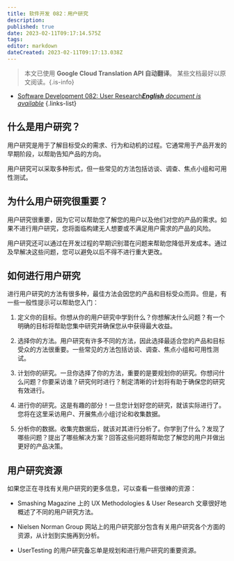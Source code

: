 ```yaml
---
title: 软件开发 082：用户研究
description: 
published: true
date: 2023-02-11T09:17:14.575Z
tags: 
editor: markdown
dateCreated: 2023-02-11T09:17:13.038Z
---
```


> 本文已使用 **Google Cloud Translation API 自动翻译**。
某些文档最好以原文阅读。{.is-info}



- [Software Development 082: User Research***English** document is available*](/en/Knowledge-base/Software-Development/Learning/software-development-082-user-research)
{.links-list}


## 什么是用户研究？

用户研究是用于了解目标受众的需求、行为和动机的过程。它通常用于产品开发的早期阶段，以帮助告知产品的方向。

用户研究可以采取多种形式，但一些常见的方法包括访谈、调查、焦点小组和可用性测试。

## 为什么用户研究很重要？

用户研究很重要，因为它可以帮助您了解您的用户以及他们对您的产品的需求。如果不进行用户研究，您将面临构建无人想要或不满足用户需求的产品的风险。

用户研究还可以通过在开发过程的早期识别潜在问题来帮助您降低开发成本。通过及早解决这些问题，您可以避免以后不得不进行重大更改。

## 如何进行用户研究

进行用户研究的方法有很多种，最佳方法会因您的产品和目标受众而异。但是，有一些一般性提示可以帮助您入门：

1. 定义你的目标。你想从你的用户研究中学到什么？你想解决什么问题？有一个明确的目标将帮助您集中研究并确保您从中获得最大收益。

2. 选择你的方法。用户研究有许多不同的方法，因此选择最适合您的产品和目标受众的方法很重要。一些常见的方法包括访谈、调查、焦点小组和可用性测试。

3. 计划你的研究。一旦你选择了你的方法，重要的是要规划你的研究。你想问什么问题？你要采访谁？研究何时进行？制定清晰的计划将有助于确保您的研究有效进行。

4. 进行你的研究。这是有趣的部分！一旦您计划好您的研究，就该实际进行了。您将在这里采访用户、开展焦点小组讨论和收集数据。

5. 分析你的数据。收集完数据后，就该对其进行分析了。你学到了什么？发现了哪些问题？提出了哪些解决方案？回答这些问题将帮助您了解您的用户并做出更好的产品决策。

## 用户研究资源

如果您正在寻找有关用户研究的更多信息，可以查看一些很棒的资源：

- Smashing Magazine 上的 UX Methodologies & User Research 文章很好地概述了不同的用户研究方法。

- Nielsen Norman Group 网站上的用户研究部分包含有关用户研究各个方面的资源，从计划到实施再到分析。

- UserTesting 的用户研究备忘单是规划和进行用户研究的重要资源。